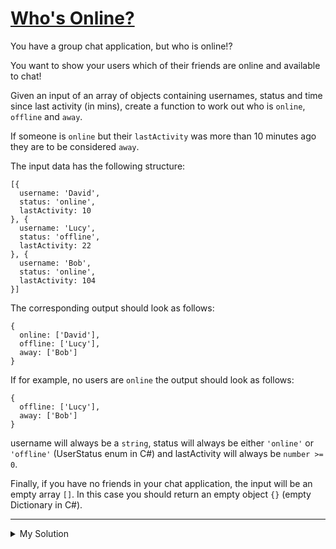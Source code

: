 # [Who's Online?](https://www.codewars.com/kata/5b6375f707a2664ada00002a)

You have a group chat application, but who is online!?

You want to show your users which of their friends are online and available to chat!

Given an input of an array of objects containing usernames, status and time since last activity (in mins), create a
function to work out who is `online`, `offline` and `away`.

If someone is `online` but their `lastActivity` was more than 10 minutes ago they are to be considered `away`.

The input data has the following structure:

    [{
      username: 'David',
      status: 'online',
      lastActivity: 10
    }, {
      username: 'Lucy',
      status: 'offline',
      lastActivity: 22
    }, {
      username: 'Bob',
      status: 'online',
      lastActivity: 104
    }]

The corresponding output should look as follows:

    {
      online: ['David'],
      offline: ['Lucy'],
      away: ['Bob']
    }

If for example, no users are `online` the output should look as follows:

    {
      offline: ['Lucy'],
      away: ['Bob']
    }

username will always be a `string`, status will always be either `'online'` or `'offline'` (UserStatus enum in C#) and
lastActivity will always be `number >= 0`.

Finally, if you have no friends in your chat application, the input will be an empty array `[]`. In this case you should
return an empty object `{}` (empty Dictionary in C#).

---

<details><summary>My Solution</summary>

```js
const whosOnline = friends => {
  return friends.reduce((status, friend) => {
    if (friend.status === 'offline') {
      status.offline = status.offline || []
      status.offline.push(friend.username)
    } else if (friend.lastActivity > 10) {
      status.away = status.away || []
      status.away.push(friend.username)
    } else {
      status.online = status.online || []
      status.online.push(friend.username)
    }

    return status
  }, {})
}
```

</details>
